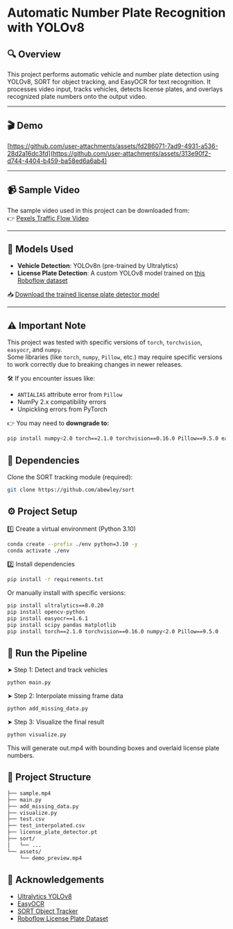 # Automatic Number Plate Recognition with YOLOv8

## 🔍 Overview

This project performs automatic vehicle and number plate detection using YOLOv8, SORT for object tracking, and EasyOCR for text recognition. It processes video input, tracks vehicles, detects license plates, and overlays recognized plate numbers onto the output video.

---

## 🎬 Demo

[https://github.com/user-attachments/assets/fd286071-7ad9-4931-a536-28d2a16dc3fd](https://github.com/user-attachments/assets/313e90f2-d744-4404-b459-ba58ed6a6ab4)

---

## 📹 Sample Video

The sample video used in this project can be downloaded from:  
👉 [Pexels Traffic Flow Video](https://www.pexels.com/video/traffic-flow-in-the-highway-2103099/)

---

## 🧠 Models Used

- **Vehicle Detection**: YOLOv8n (pre-trained by Ultralytics)
- **License Plate Detection**: A custom YOLOv8 model trained on [this Roboflow dataset](https://universe.roboflow.com/roboflow-universe-projects/license-plate-recognition-rxg4e/dataset/4)

📥 [Download the trained license plate detector model](https://drive.google.com/file/d/1Zmf5ynaTFhmln2z7Qvv-tgjkWQYQ9Zdw/view?usp=sharing)

---

## ⚠️ Important Note

This project was tested with specific versions of `torch`, `torchvision`, `easyocr`, and `numpy`.  
Some libraries (like `torch`, `numpy`, `Pillow`, etc.) may require specific versions to work correctly due to breaking changes in newer releases.

🛠️ If you encounter issues like:
- `ANTIALIAS` attribute error from `Pillow`
- NumPy 2.x compatibility errors
- Unpickling errors from PyTorch

👉 You may need to **downgrade to:**
```bash
pip install numpy<2.0 torch==2.1.0 torchvision==0.16.0 Pillow==9.5.0 easyocr==1.6.1
```

## 🔧 Dependencies

Clone the SORT tracking module (required):

```bash
git clone https://github.com/abewley/sort
```

## ⚙️ Project Setup
1️⃣ Create a virtual environment (Python 3.10)
```bash
conda create --prefix ./env python=3.10 -y
conda activate ./env
```
2️⃣ Install dependencies
```bash
pip install -r requirements.txt
```
Or manually install with specific versions:

```bash
pip install ultralytics==8.0.20
pip install opencv-python
pip install easyocr==1.6.1
pip install scipy pandas matplotlib
pip install torch==2.1.0 torchvision==0.16.0 numpy<2.0 Pillow==9.5.0
```
## 🚀 Run the Pipeline
➤ Step 1: Detect and track vehicles
```bash
python main.py
```
➤ Step 2: Interpolate missing frame data
```bash
python add_missing_data.py
```
➤ Step 3: Visualize the final result
```bash
python visualize.py
```
This will generate out.mp4 with bounding boxes and overlaid license plate numbers.
## 📁 Project Structure
```bash
├── sample.mp4
├── main.py
├── add_missing_data.py
├── visualize.py
├── test.csv
├── test_interpolated.csv
├── license_plate_detector.pt
├── sort/
│   └── ...
└── assets/
    └── demo_preview.mp4
```
## 🙌 Acknowledgements

- [Ultralytics YOLOv8](https://github.com/ultralytics/ultralytics)
- [EasyOCR](https://github.com/JaidedAI/EasyOCR)
- [SORT Object Tracker](https://github.com/abewley/sort)
- [Roboflow License Plate Dataset](https://universe.roboflow.com/roboflow-universe-projects/license-plate-recognition-rxg4e)
